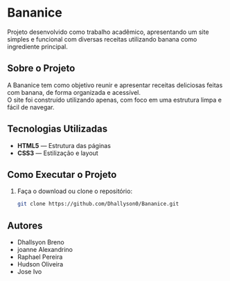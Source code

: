 # Bananice 

Projeto desenvolvido como trabalho acadêmico, apresentando um site simples e funcional com diversas receitas utilizando banana como ingrediente principal.  

## Sobre o Projeto  

A Bananice tem como objetivo reunir e apresentar receitas deliciosas feitas com banana, de forma organizada e acessível.  
O site foi construído utilizando apenas, com foco em uma estrutura limpa e fácil de navegar.

## Tecnologias Utilizadas  

- **HTML5** — Estrutura das páginas  
- **CSS3** — Estilização e layout  

## Como Executar o Projeto  

1. Faça o download ou clone o repositório:  
   ```bash
   git clone https://github.com/Dhallyson0/Bananice.git

## Autores 

- Dhallsyon Breno
- joanne Alexandrino
- Raphael Pereira
- Hudson Oliveira
- Jose Ivo



